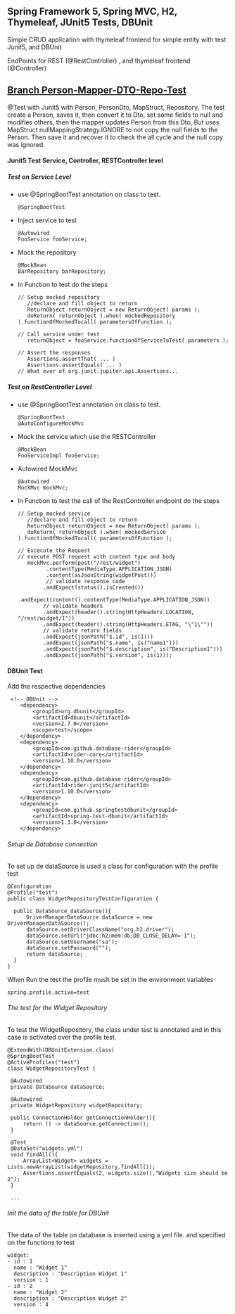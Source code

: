 ## Spring Framework 5, Spring MVC, H2, Thymeleaf, JUnit5 Tests, DBUnit
Simple CRUD application with thymeleaf frontend for simple
entity with test Junit5, and DBUnit

EndPoints for REST (@RestController) , and thymeleaf frontend (@Controller)

## [Branch Person-Mapper-DTO-Repo-Test](https://github.com/jalbertomr/spring5mvcJunit5Widget/tree/Person-Mapper-DTO-Repo-Test)

@Test with Junit5 with Person, PersonDto, MapStruct, Repository. The test create a Person, saves it, then convert 
it to Dto, set some fields to null and modifies others, then the mapper updates Person from this Dto, But 
uses MapStruct nullMappingStrategy.IGNORE to not copy the null fields to the Person. Then save it and recover it
to check the all cycle and the null copy was ignored.  

#### Junit5 Test Service, Controller, RESTController level

##### Test on Service Level

- use @SpringBootTest annotation on class to test.

      @SpringBootTest
- Inject service to test

      @Autowired
      FooService fooService;
  
- Mock the repository

      @MockBean
      BarRepository barRepository;
      
- In Function to test do the steps
  
      // Setup mocked repository      
         //declare and fill object to return
         ReturnObject returnObject = new ReturnObject( params );
         doReturn( returnObject ).when( mockedRepository ).functionOfMockedTocall( parametersOfFunction );
         
      // Call service under test
         returnObject = fooService.functionOfServiceToTest( parameters );

      // Assert the responses
         Assertions.assertThat( ... )
         Assertions.assertEquals( ... )
      // What ever of org.junit.jupiter.api.Assertions...
      
##### Test on RestController Level      

- use @SpringBootTest annotation on class to test.

      @SpringBootTest
      @AutoConfigureMockMvc
      
- Mock the service which use the RESTController

      @MockBean
      FooServiceImpl fooService;
  
- Autowired MockMvc 

      @Autowired
      MockMvc mockMvc;
      
- In Function to test the call of the RestController endpoint do the steps
  
      // Setup mocked service
         //declare and fill object to return
         ReturnObject returnObject = new ReturnObject( params );
         doReturn( returnObject ).when( mockedService ).functionOfMockedTocall( parametersOfFunction );
         
      // Excecute the Request 
      // execute POST request with content type and body
         mockMvc.perform(post("/rest/widget")
               .contentType(MediaType.APPLICATION_JSON)
               .content(asJsonString(widgetPost)))
               // validate response code
              .andExpect(status().isCreated())
              .andExpect(content().contentType(MediaType.APPLICATION_JSON))
              // validate headers
              .andExpect(header().string(HttpHeaders.LOCATION, "/rest/widget/1"))
              .andExpect(header().string(HttpHeaders.ETAG, "\"1\""))
              // validate return fields
              .andExpect(jsonPath("$.id", is(1)))
              .andExpect(jsonPath("$.name", is("name1")))
              .andExpect(jsonPath("$.description", is("Description1")))
              .andExpect(jsonPath("$.version", is(1)));

#### DBUnit Test

Add the respective dependencies

     <!-- DBUnit -->
        <dependency>
            <groupId>org.dbunit</groupId>
            <artifactId>dbunit</artifactId>
            <version>2.7.0</version>
            <scope>test</scope>
        </dependency>
        <dependency>
            <groupId>com.github.database-rider</groupId>
            <artifactId>rider-core</artifactId>
            <version>1.10.0</version>
        </dependency>
        <dependency>
            <groupId>com.github.database-rider</groupId>
            <artifactId>rider-junit5</artifactId>
            <version>1.10.0</version>
        </dependency>
        <dependency>
            <groupId>com.github.springtestdbunit</groupId>
            <artifactId>spring-test-dbunit</artifactId>
            <version>1.3.0</version>
        </dependency>
        
###### Setup de Database connection

To set up de dataSource is used a class for configuration with the profile test

    @Configuration
    @Profile("test")
    public class WidgetRepositoryTestConfiguration {

      public DataSource dataSource(){
          DriverManagerDataSource dataSource = new DriverManagerDataSource();
          dataSource.setDriverClassName("org.h2.driver");
          dataSource.setUrl("jdbc:h2:mem:db;DB_CLOSE_DELAY=-1");
          dataSource.setUsername("sa");
          dataSource.setPassword("");
          return dataSource;
      }
    }

 When Run the test the profile mush be set in the environment variables
        
    spring.profile.active=test
    
 ###### The test for the Widget Repository
 
  To test the WidgetRepository, the class under test is annotated and in this case is activated over the profile
  test.
 
    @ExtendWith(DBUnitExtension.class)
    @SpringBootTest
    @ActiveProfiles("test")
    class WidgetRepositoryTest {
 
     @Autowired
     private DataSource dataSource;
 
     @Autowired
     private WidgetRepository widgetRepository;
 
     public ConnectionHolder getConnectionHolder(){
         return () -> dataSource.getConnection();
     }
 
     @Test
     @DataSet("widgets.yml")
     void findAll(){
         ArrayList<Widget> widgets = Lists.newArrayList(widgetRepository.findAll());
         Assertions.assertEquals(2, widgets.size(),"Widgets size should be 2");
     }
     
     ...   
     
###### Init the data of the table for DBUnit

The data of the table on database is inserted using a yml file. and specified on the functions to test

    widget:
    - id : 1
      name : "Widget 1"
      description : "Description Widget 1"
      version : 1
    - id : 2
      name : "Widget 2"
      description : "Description Widget 2"
      version : 4     